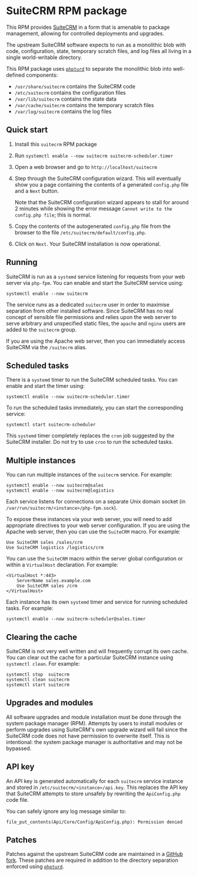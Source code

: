 SuiteCRM RPM package
====================

This RPM provides [SuiteCRM][suitecrm] in a form that is amenable to
package management, allowing for controlled deployments and upgrades.

The upstream SuiteCRM software expects to run as a monolithic blob
with code, configuration, state, temporary scratch files, and log
files all living in a single world-writable directory.

This RPM package uses [`phpturd`][phpturd] to separate the monolithic
blob into well-defined components:

- `/usr/share/suitecrm` contains the SuiteCRM code
- `/etc/suitecrm` contains the configuration files
- `/var/lib/suitecrm` contains the state data
- `/var/cache/suitecrm` contains the temporary scratch files
- `/var/log/suitecrm` contains the log files

Quick start
-----------

1. Install this `suitecrm` RPM package

2. Run `systemctl enable --now suitecrm suitecrm-scheduler.timer`

3. Open a web browser and go to `http://localhost/suitecrm`

4. Step through the SuiteCRM configuration wizard.  This will
   eventually show you a page containing the contents of a generated
   `config.php` file and a `Next` button.

   Note that the SuiteCRM configuration wizard appears to stall for
   around 2 minutes while showing the error message `Cannot write to
   the config.php file`; this is normal.

5. Copy the contents of the autogenerated `config.php` file from the
   browser to the file `/etc/suitecrm/default/config.php`.

6. Click on `Next`.  Your SuiteCRM installation is now operational.

Running
-------

SuiteCRM is run as a `systemd` service listening for requests from
your web server via `php-fpm`.  You can enable and start the SuiteCRM
service using:

    systemctl enable --now suitecrm

The service runs as a dedicated `suitecrm` user in order to maximise
separation from other installed software.  Since SuiteCRM has no real
concept of sensible file permissions and relies upon the web server to
serve arbitrary and unspecified static files, the `apache` and `nginx`
users are added to the `suitecrm` group.

If you are using the Apache web server, then you can immediately
access SuiteCRM via the `/suitecrm` alias.

Scheduled tasks
---------------

There is a `systemd` timer to run the SuiteCRM scheduled tasks.  You
can enable and start the timer using:

    systemctl enable --now suitecrm-scheduler.timer

To run the scheduled tasks immediately, you can start the
corresponding service:

    systemctl start suitecrm-scheduler

This `systemd` timer completely replaces the `cron` job suggested by
the SuiteCRM installer.  Do not try to use `cron` to run the scheduled
tasks.

Multiple instances
------------------

You can run multiple instances of the `suitecrm` service.  For example:

    systemctl enable --now suitecrm@sales
    systemctl enable --now suitecrm@logistics

Each service listens for connections on a separate Unix domain socket
(in `/var/run/suitecrm/<instance>/php-fpm.sock`).

To expose these instances via your web server, you will need to add
appropriate directives to your web server configuration.  If you are
using the Apache web server, then you can use the `SuiteCRM` macro.
For example:

    Use SuiteCRM sales /sales/crm
    Use SuiteCRM logistics /logistics/crm

You can use the `SuiteCRM` macro within the server global
configuration or within a `VirtualHost` declaration.  For example:

    <VirtualHost *:443>
	    ServerName sales.example.com
        Use SuiteCRM sales /crm
	</VirtualHost>

Each instance has its own `systemd` timer and service for running
scheduled tasks.  For example:

    systemctl enable --now suitecrm-scheduler@sales.timer

Clearing the cache
------------------

SuiteCRM is not very well written and will frequently corrupt its own
cache.  You can clear out the cache for a particular SuiteCRM instance
using `systemctl clean`.  For example:

    systemctl stop  suitecrm
    systemctl clean suitecrm
	systemctl start suitecrm

Upgrades and modules
--------------------

All software upgrades and module installation must be done through the
system package manager (RPM).  Attempts by users to install modules or
perform upgrades using SuiteCRM's own upgrade wizard will fail since
the SuiteCRM code does not have permission to overwrite itself.  This
is intentional: the system package manager is authoritative and may
not be bypassed.

API key
-------

An API key is generated automatically for each `suitecrm` service
instance and stored in `/etc/suitecrm/<instance>/api.key`.  This
replaces the API key that SuiteCRM attempts to store unsafely by
rewriting the `ApiConfig.php` code file.

You can safely ignore any log message similar to:

    file_put_contents(Api/Core/Config/ApiConfig.php): Permission denied

Patches
-------

Patches against the upstream SuiteCRM code are maintained in a [GitHub
fork][fork].  These patches are required in addition to the directory
separation enforced using [`phpturd`][phpturd].


[suitecrm]: https://suitecrm.com
[phpturd]: https://github.com/unipartdigital/phpturd
[fork]: https://github.com/unipartdigital/SuiteCRM/tree/rpm
